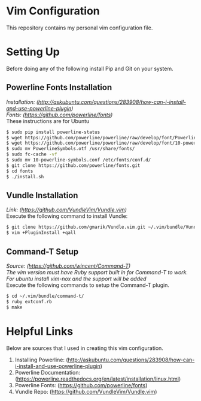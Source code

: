 # Vim Configuration
This repository contains my personal vim configuration file.  

# Setting Up
Before doing any of the following install Pip and Git on your system.  

## Powerline Fonts Installation
*Installation: (http://askubuntu.com/questions/283908/how-can-i-install-and-use-powerline-plugin)*  
*Fonts: (https://github.com/powerline/fonts)*  
These instructions are for Ubuntu  

```sh
$ sudo pip install powerline-status
$ wget https://github.com/powerline/powerline/raw/develop/font/PowerlineSymbols.otf
$ wget https://github.com/powerline/powerline/raw/develop/font/10-powerline-symbols.conf
$ sudo mv PowerlineSymbols.otf /usr/share/fonts/ 
$ sudo fc-cache -vf
$ sudo mv 10-powerline-symbols.conf /etc/fonts/conf.d/
$ git clone https://github.com/powerline/fonts.git
$ cd fonts
$ ./install.sh
```

## Vundle Installation
*Link: (https://github.com/VundleVim/Vundle.vim)*  
Execute the following command to install Vundle:  

```sh
$ git clone https://github.com/gmarik/Vundle.vim.git ~/.vim/bundle/Vundle.vim
$ vim +PluginInstall +qall
```

## Command-T Setup
*Source: (https://github.com/wincent/Command-T)*  
*The vim version must have Ruby support built in for Command-T to work. For ubuntu install vim-nox and the support will be added*  
Execute the following commands to setup the Command-T plugin.  

```sh
$ cd ~/.vim/bundle/command-t/
$ ruby extconf.rb
$ make
```

# Helpful Links
Below are sources that I used in creating this vim configuration.  
1. Installing Powerline: (http://askubuntu.com/questions/283908/how-can-i-install-and-use-powerline-plugin)  
2. Powerline Documentation: (https://powerline.readthedocs.org/en/latest/installation/linux.html)  
3. Powerline Fonts: (https://github.com/powerline/fonts)  
4. Vundle Repo: (https://github.com/VundleVim/Vundle.vim)  
